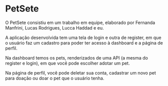 # PetSete

O PetSete consistiu em um trabalho em equipe, elaborado por Fernanda Manfrini, Lucas Rodrigues, Lucca Haddad e eu.

A aplicação desenvolvida tem uma tela de login e outra de register, em que o usuário faz um cadastro para poder ter acesso à dashboard e a página de perfil.

Na dashboard temos os pets, renderizados de uma API (a mesma do register e login), em que você pode escolher adotar um pet.

Na página de perfil, você pode deletar sua conta, cadastrar um novo pet para doação ou doar o pet que o usuário tenha.

